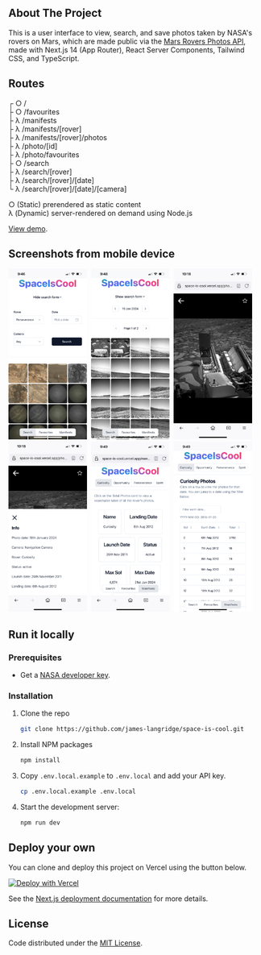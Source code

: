 ## About The Project

This is a user interface to view, search, and save photos taken by
NASA&apos;s rovers on Mars, which are made public via the [Mars Rovers Photos API](https://api.nasa.gov/#mars-rover-photos), made with Next.js 14 (App Router), React Server Components, Tailwind CSS, and TypeScript.
## Routes
┌ ○ /  
├ ○ /favourites  
├ λ /manifests  
├ λ /manifests/[rover]  
├ λ /manifests/[rover]/photos  
├ λ /photo/[id]  
├ λ /photo/favourites  
├ ○ /search  
├ λ /search/[rover]  
├ λ /search/[rover]/[date]  
└ λ /search/[rover]/[date]/[camera]

○  (Static)   prerendered as static content  
λ  (Dynamic)  server-rendered on demand using Node.js

[View demo](https://space-is-cool.vercel.app/).

## Screenshots from mobile device

<img src="public/search-form.PNG" width="31%" height="auto" alt="Search form screenshot">&nbsp;
<img src="public/search-results.PNG" width="31%" height="auto" alt="Search results screenshot">&nbsp;
<img src="public/full.PNG" width="31%" height="auto" alt="Full size photo screenshot">
<br>
<img src="public/info.PNG" width="31%" height="auto" alt="Photo info screenshot">&nbsp;
<img src="public/manifest-summary.PNG" width="31%" height="auto" alt="Rover manifest summary">&nbsp;
<img src="public/manifest-full.PNG" width="31%" height="auto" alt="Rover manifest full">

## Run it locally

### Prerequisites

- Get a [NASA developer key](https://api.nasa.gov/#signUp).

### Installation

1. Clone the repo
   ```sh
   git clone https://github.com/james-langridge/space-is-cool.git
   ```

2. Install NPM packages
   ```sh
   npm install
   ```

3. Copy `.env.local.example` to `.env.local` and add your API key.
    ```sh
    cp .env.local.example .env.local
    ```

6. Start the development server:
    ```sh
    npm run dev
    ```

## Deploy your own

You can clone and deploy this project on Vercel using the button below.

[![Deploy with Vercel](https://vercel.com/button)](https://vercel.com/new/clone?repository-url=https%3A%2F%2Fgithub.com%2Fjames-langridge%2Fspace-is-cool&env=NASA_API_KEY,NASA_BASE_URL&envDescription=API%20key%20and%20base%20url%20for%20NASA%20photos&envLink=https%3A%2F%2Fgithub.com%2Fjames-langridge%2Fspace-is-cool%23run-it-locally&demo-title=Space%20is%20Cool&demo-description=A%20UI%20to%20view%2C%20search%2C%20and%20save%20photos%20taken%20by%20NASA's%20rovers%20on%20Mars.&demo-url=https%3A%2F%2Fspace-is-cool.vercel.app%2F&demo-image=https%3A%2F%2Fspace-is-cool.vercel.app%2Fsearch.PNG)

See the [Next.js deployment documentation](https://nextjs.org/docs/deployment) for more details.

## License

Code distributed under the [MIT License](https://github.com/james-langridge/space-is-cool/blob/main/LICENSE).
